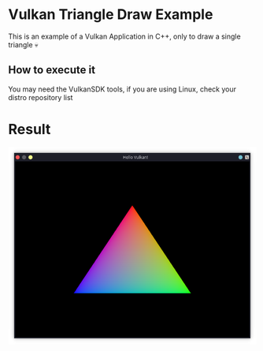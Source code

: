 # Vulkan Triangle Draw Example

This is an example of a Vulkan Application in C++, only to draw a single triangle :skull:

## How to execute it

You may need the VulkanSDK tools, if you are using Linux, check your distro repository list

# Result

![](./doc/triangle.png)